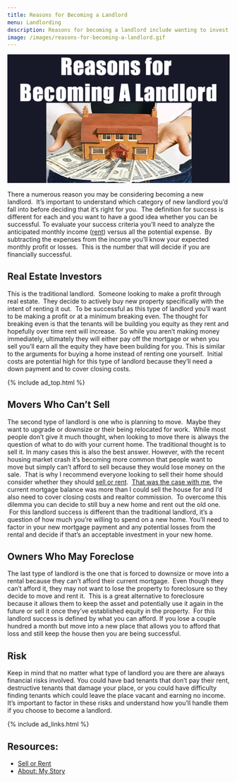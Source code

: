 ```yaml
---
title: Reasons for Becoming a Landlord
menu: Landlording
description: Reasons for becoming a landlord include wanting to invest in real estate, not being able to sell while wanting to move, or to protect your assets from the risk of foreclosure.
image: /images/reasons-for-becoming-a-landlord.gif
---
```


![Reasons for Becoming a Landlord](/images/reasons-for-becoming-a-landlord.gif)

There a numerous reason you may be considering becoming a new landlord.  It&#8217;s important to understand which category of new landlord you&#8217;d fall into before deciding that it&#8217;s right for you.  The definition for success is different for each and you want to have a good idea whether you can be successful. To evaluate your success criteria you&#8217;ll need to analyze the anticipated monthly income ([rent][1]) versus all the potential expense.  By subtracting the expenses from the income you&#8217;ll know your expected monthly profit or losses.  This is the number that will decide if you are financially successful.

## Real Estate Investors

This is the traditional landlord.  Someone looking to make a profit through real estate.  They decide to actively buy new property specifically with the intent of renting it out.  To be successful as this type of landlord you&#8217;ll want to be making a profit or at a minimum breaking even. The thought for breaking even is that the tenants will be building you equity as they rent and hopefully over time rent will increase.  So while you aren&#8217;t making money immediately, ultimately they will either pay off the mortgage or when you sell you&#8217;ll earn all the equity they have been building for you. This is similar to the arguments for buying a home instead of renting one yourself.  Initial costs are potential high for this type of landlord because they&#8217;ll need a down payment and to cover closing costs.

{% include ad_top.html %}

## Movers Who Can&#8217;t Sell

The second type of landlord is one who is planning to move.  Maybe they want to upgrade or downsize or their being relocated for work.  While most people don&#8217;t give it much thought, when looking to move there is always the question of what to do with your current home. The traditional thought is to sell it. In many cases this is also the best answer. However, with the recent housing market crash it&#8217;s becoming more common that people want to move but simply can&#8217;t afford to sell because they would lose money on the sale.  That is why I recommend everyone looking to sell their home should consider whether they should [sell or rent][2].  [That was the case with me][3], the current mortgage balance was more than I could sell the house for and I&#8217;d also need to cover closing costs and realtor commission.  To overcome this dilemma you can decide to still buy a new home and rent out the old one.  For this landlord success is different than the traditional landlord, it&#8217;s a question of how much you&#8217;re willing to spend on a new home. You&#8217;ll need to factor in your new mortgage payment and any potential losses from the rental and decide if that&#8217;s an acceptable investment in your new home.

## Owners Who May Foreclose

The last type of landlord is the one that is forced to downsize or move into a rental because they can&#8217;t afford their current mortgage.  Even though they can&#8217;t afford it, they may not want to lose the property to foreclosure so they decide to move and rent it.  This is a great alternative to foreclosure because it allows them to keep the asset and potentially use it again in the future or sell it once they&#8217;ve established equity in the property.  For this landlord success is defined by what you can afford. If you lose a couple hundred a month but move into a new place that allows you to afford that loss and still keep the house then you are being successful.

## Risk

Keep in mind that no matter what type of landlord you are there are always financial risks involved. You could have bad tenants that don&#8217;t pay their rent, destructive tenants that damage your place, or you could have difficulty finding tenants which could leave the place vacant and earning no income. It&#8217;s important to factor in these risks and understand how you&#8217;ll handle them if you choose to become a landlord.

{% include ad_links.html %}

## Resources:

*   [Sell or Rent][2]
*   [About: My Story][3]

 [1]: /finances/rent "Setting Rent"
 [2]: /finances/sell-vs-rent
 [3]: /about
